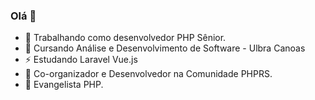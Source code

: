 ### Olá 👋

- 🔭 Trabalhando como desenvolvedor PHP Sênior.
- 🌱 Cursando Análise e Desenvolvimento de Software - Ulbra Canoas
- ⚡ Estudando Laravel Vue.js
- 👯 Co-organizador e Desenvolvedor na Comunidade PHPRS.
- 💬 Evangelista PHP.


<!--
**maikonoia/maikonoia** is a ✨ _special_ ✨ repository because its `README.md` (this file) appears on your GitHub profile.

Here are some ideas to get you started:

- 🔭 I’m currently working on ...
- 🌱 I’m currently learning ...
- 👯 I’m looking to collaborate on ...
- 🤔 I’m looking for help with ...
- 💬 Ask me about ...
- 📫 How to reach me: ...
- 😄 Pronouns: ...
- ⚡ Fun fact: ...
-->
